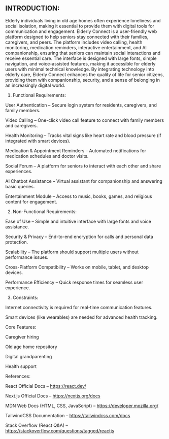 ## INTRODUCTION:

Elderly individuals living in old age homes often experience loneliness and social isolation, making it essential to provide them with digital tools for communication and engagement. Elderly Connect is a user-friendly web platform designed to help seniors stay connected with their families, caregivers, and peers.
The platform includes video calling, health monitoring, medication reminders, interactive entertainment, and AI companionship, ensuring that seniors can maintain social interactions and receive essential care. The interface is designed with large fonts, simple navigation, and voice-assisted features, making it accessible for elderly users with minimal technical knowledge.
By integrating technology into elderly care, Elderly Connect enhances the quality of life for senior citizens, providing them with companionship, security, and a sense of belonging in an increasingly digital world.

1. Functional Requirements:

User Authentication – Secure login system for residents, caregivers, and family members.

Video Calling – One-click video call feature to connect with family members and caregivers.

Health Monitoring – Tracks vital signs like heart rate and blood pressure (if integrated with smart devices).

Medication & Appointment Reminders – Automated notifications for medication schedules and doctor visits.

Social Forum – A platform for seniors to interact with each other and share experiences.

AI Chatbot Assistance – Virtual assistant for companionship and answering basic queries.

Entertainment Module – Access to music, books, games, and religious content for engagement.

2. Non-Functional Requirements:

Ease of Use – Simple and intuitive interface with large fonts and voice assistance.

Security & Privacy – End-to-end encryption for calls and personal data protection.

Scalability – The platform should support multiple users without performance issues.

Cross-Platform Compatibility – Works on mobile, tablet, and desktop devices.

Performance Efficiency – Quick response times for seamless user experience.

3. Constraints:

Internet connectivity is required for real-time communication features.

Smart devices (like wearables) are needed for advanced health tracking.

Core Features:

Caregiver hiring

Old age home repository

Digital grandparenting

Health support

References:

React Official Docs – https://react.dev/

Next.js Official Docs – https://nextjs.org/docs

MDN Web Docs (HTML, CSS, JavaScript) – https://developer.mozilla.org/

TailwindCSS Documentation – https://tailwindcss.com/docs

Stack Overflow (React Q&A) – https://stackoverflow.com/questions/tagged/reactjs

